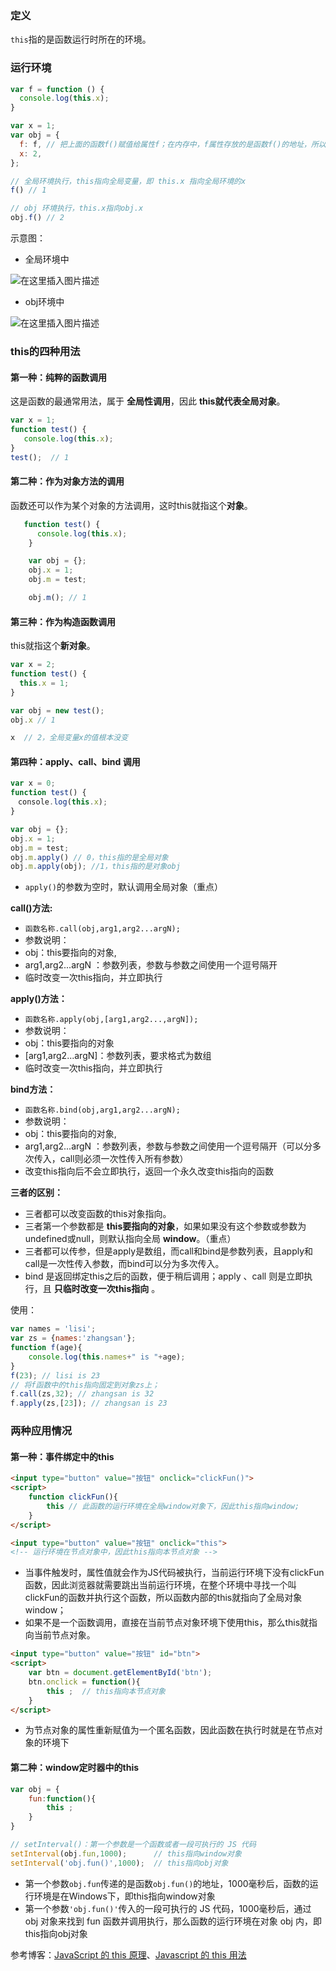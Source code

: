 ### 定义
`this`指的是函数运行时所在的环境。

### 运行环境

```javascript
var f = function () {
  console.log(this.x);
}

var x = 1;
var obj = {
  f: f, // 把上面的函数f()赋值给属性f；在内存中，f属性存放的是函数f()的地址，所以调用的是f()的引用地址
  x: 2,
};

// 全局环境执行，this指向全局变量，即 this.x 指向全局环境的x
f() // 1

// obj 环境执行，this.x指向obj.x
obj.f() // 2
```

示意图：
- 全局环境中

![在这里插入图片描述](https://img-blog.csdnimg.cn/20210305133602704.png?x-oss-process=image/watermark,type_ZmFuZ3poZW5naGVpdGk,shadow_10,text_aHR0cHM6Ly9ibG9nLmNzZG4ubmV0L3dlaXhpbl80Mzk3MzQxNQ==,size_16,color_FFFFFF,t_70)
- obj环境中

![在这里插入图片描述](https://img-blog.csdnimg.cn/20210305133613510.png?x-oss-process=image/watermark,type_ZmFuZ3poZW5naGVpdGk,shadow_10,text_aHR0cHM6Ly9ibG9nLmNzZG4ubmV0L3dlaXhpbl80Mzk3MzQxNQ==,size_16,color_FFFFFF,t_70)
### this的四种用法
#### 第一种：纯粹的函数调用
这是函数的最通常用法，属于 **全局性调用**，因此 **this就代表全局对象**。

```javascript
var x = 1;
function test() {
   console.log(this.x);
}
test();  // 1
```
#### 第二种：作为对象方法的调用
函数还可以作为某个对象的方法调用，这时this就指这个**对象**。

```javascript
   function test() {
      console.log(this.x);
    }

    var obj = {};
    obj.x = 1;
    obj.m = test;

    obj.m(); // 1
```

#### 第三种：作为构造函数调用

this就指这个**新对象**。

```javascript
var x = 2;
function test() {
  this.x = 1;
}

var obj = new test();
obj.x // 1

x  // 2，全局变量x的值根本没变
```

#### 第四种：apply、call、bind 调用

```javascript
var x = 0;
function test() {
　console.log(this.x);
}

var obj = {};
obj.x = 1;
obj.m = test;
obj.m.apply() // 0，this指的是全局对象
obj.m.apply(obj); //1，this指的是对象obj
```
- `apply()`的参数为空时，默认调用全局对象（重点）

**call()方法:**
- `函数名称.call(obj,arg1,arg2...argN);`
- 参数说明：
- obj：this要指向的对象,
- arg1,arg2...argN ：参数列表，参数与参数之间使用一个逗号隔开
- 临时改变一次this指向，并立即执行

**apply()方法：**

- `函数名称.apply(obj,[arg1,arg2...,argN]);`
- 参数说明：
- obj：this要指向的对象
- [arg1,arg2...argN]：参数列表，要求格式为数组
- 临时改变一次this指向，并立即执行

**bind方法：**
- `函数名称.bind(obj,arg1,arg2...argN);`
- 参数说明：
- obj：this要指向的对象,
- arg1,arg2...argN ：参数列表，参数与参数之间使用一个逗号隔开（可以分多次传入，call则必须一次性传入所有参数）
- 改变this指向后不会立即执行，返回一个永久改变this指向的函数

**三者的区别：**
- 三者都可以改变函数的this对象指向。
- 三者第一个参数都是 **this要指向的对象**，如果如果没有这个参数或参数为undefined或null，则默认指向全局 **window**。（重点）
- 三者都可以传参，但是apply是数组，而call和bind是参数列表，且apply和call是一次性传入参数，而bind可以分为多次传入。
- bind 是返回绑定this之后的函数，便于稍后调用；apply 、call 则是立即执行，且 **只临时改变一次this指向** 。

使用：

```javascript
var names = 'lisi';
var zs = {names:'zhangsan'};
function f(age){
    console.log(this.names+" is "+age);
}
f(23); // lisi is 23
// 将f函数中的this指向固定到对象zs上；
f.call(zs,32); // zhangsan is 32
f.apply(zs,[23]); // zhangsan is 23
```

### 两种应用情况
#### 第一种：事件绑定中的this

```html
<input type="button" value="按钮" onclick="clickFun()">
<script>
    function clickFun(){
        this // 此函数的运行环境在全局window对象下，因此this指向window;
    }
</script>

<input type="button" value="按钮" onclick="this">
<!-- 运行环境在节点对象中，因此this指向本节点对象 -->
```

- 当事件触发时，属性值就会作为JS代码被执行，当前运行环境下没有clickFun函数，因此浏览器就需要跳出当前运行环境，在整个环境中寻找一个叫clickFun的函数并执行这个函数，所以函数内部的this就指向了全局对象window；
- 如果不是一个函数调用，直接在当前节点对象环境下使用this，那么this就指向当前节点对象。

```html
<input type="button" value="按钮" id="btn">
<script>
    var btn = document.getElementById('btn');
    btn.onclick = function(){
        this ;  // this指向本节点对象
    }
</script>
```
- 为节点对象的属性重新赋值为一个匿名函数，因此函数在执行时就是在节点对象的环境下

#### 第二种：window定时器中的this

```javascript
var obj = {
    fun:function(){
        this ;
    }
}

// setInterval()：第一个参数是一个函数或者一段可执行的 JS 代码
setInterval(obj.fun,1000);      // this指向window对象
setInterval('obj.fun()',1000);  // this指向obj对象
```
- 第一个参数`obj.fun`传递的是函数`obj.fun()`的地址，1000毫秒后，函数的运行环境是在Windows下，即this指向window对象
- 第一个参数`'obj.fun()'`传入的一段可执行的 JS 代码，1000毫秒后，通过 obj 对象来找到 fun 函数并调用执行，那么函数的运行环境在对象 obj 内，即this指向obj对象


参考博客：[JavaScript 的 this 原理](http://www.ruanyifeng.com/blog/2018/06/javascript-this.html)、[Javascript 的 this 用法](http://www.ruanyifeng.com/blog/2010/04/using_this_keyword_in_javascript.html)
